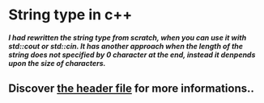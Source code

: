 # String type in c++

##### I had rewritten the string type from scratch, when you can use it with std::cout or std::cin. It has another approach when the length of the string does not specified by 0 character at the end, instead it denpends upon the size of characters. 

## Discover [the header file](https://github.com/elhalili/Problems-solving-cpp/tree/beta/string) for more informations..